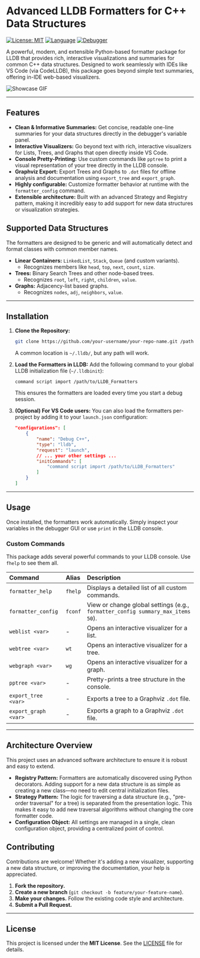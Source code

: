 # Advanced LLDB Formatters for C++ Data Structures

[![License: MIT](https://img.shields.io/badge/License-MIT-yellow.svg)](https://opensource.org/licenses/MIT)
[![Language](https://img.shields.io/badge/Language-Python-blue.svg)]()
[![Debugger](https://img.shields.io/badge/Debugger-LLDB-orange.svg)]()

A powerful, modern, and extensible Python-based formatter package for LLDB that provides rich, interactive visualizations and summaries for common C++ data structures. Designed to work seamlessly with IDEs like VS Code (via CodeLLDB), this package goes beyond simple text summaries, offering in-IDE web-based visualizers.

![Showcase GIF]()

---

## Features

- **Clean & Informative Summaries:** Get concise, readable one-line summaries for your data structures directly in the debugger's variable panel.
- **Interactive Visualizers:** Go beyond text with rich, interactive visualizers for Lists, Trees, and Graphs that open directly inside VS Code.
- **Console Pretty-Printing:** Use custom commands like `pptree` to print a visual representation of your tree directly in the LLDB console.
- **Graphviz Export:** Export Trees and Graphs to `.dot` files for offline analysis and documentation using `export_tree` and `export_graph`.
- **Highly configurable:** Customize formatter behavior at runtime with the `formatter_config` command.
- **Extensible architecture:** Built with an advanced Strategy and Registry pattern, making it incredibly easy to add support for new data structures or visualization strategies.

## Supported Data Structures

The formatters are designed to be generic and will automatically detect and format classes with common member names.

- **Linear Containers:** `LinkedList`, `Stack`, `Queue` (and custom variants).
  - Recognizes members like `head`, `top`, `next`, `count`, `size`.
- **Trees:** Binary Search Trees and other node-based trees.
  - Recognizes `root`, `left`, `right`, `children`, `value`.
- **Graphs:** Adjacency-list based graphs.
  - Recognizes `nodes`, `adj`, `neighbors`, `value`.

---

## Installation

1. **Clone the Repository:**

   ```sh
   git clone https://github.com/your-username/your-repo-name.git /path/to/LLDB_Formatters
   ```

   A common location is `~/.lldb/`, but any path will work.

2. **Load the Formatters in LLDB:**
   Add the following command to your global LLDB initialization file (`~/.lldbinit`):

   ```
   command script import /path/to/LLDB_Formatters
   ```

   This ensures the formatters are loaded every time you start a debug session.

3. **(Optional) For VS Code users:**
   You can also load the formatters per-project by adding it to your `launch.json` configuration:

   ```json
   "configurations": [
       {
           "name": "Debug C++",
           "type": "lldb",
           "request": "launch",
           // ... your other settings ...
           "initCommands": [
               "command script import /path/to/LLDB_Formatters"
           ]
       }
   ]
   ```

---

## Usage

Once installed, the formatters work automatically. Simply inspect your variables in the debugger GUI or use `print` in the LLDB console.

### Custom Commands

This package adds several powerful commands to your LLDB console. Use `fhelp` to see them all.

| Command              | Alias   | Description                                                                     |
| :------------------- | :------ | :------------------------------------------------------------------------------ |
| `formatter_help`     | `fhelp` | Displays a detailed list of all custom commands.                                |
| `formatter_config`   | `fconf` | View or change global settings (e.g., `formatter_config summary_max_items 50`). |
| `weblist <var>`      | -       | Opens an interactive visualizer for a list.                                     |
| `webtree <var>`      | `wt`    | Opens an interactive visualizer for a tree.                                     |
| `webgraph <var>`     | `wg`    | Opens an interactive visualizer for a graph.                                    |
| `pptree <var>`       | -       | Pretty-prints a tree structure in the console.                                  |
| `export_tree <var>`  | -       | Exports a tree to a Graphviz `.dot` file.                                       |
| `export_graph <var>` | -       | Exports a graph to a Graphviz `.dot` file.                                      |

---

## Architecture Overview

This project uses an advanced software architecture to ensure it is robust and easy to extend.

- **Registry Pattern:** Formatters are automatically discovered using Python decorators. Adding support for a new data structure is as simple as creating a new class—no need to edit central initialization files.
- **Strategy Pattern:** The logic for traversing a data structure (e.g., "pre-order traversal" for a tree) is separated from the presentation logic. This makes it easy to add new traversal algorithms without changing the core formatter code.
- **Configuration Object:** All settings are managed in a single, clean configuration object, providing a centralized point of control.

## Contributing

Contributions are welcome! Whether it's adding a new visualizer, supporting a new data structure, or improving the documentation, your help is appreciated.

1. **Fork the repository.**
2. **Create a new branch** (`git checkout -b feature/your-feature-name`).
3. **Make your changes.** Follow the existing code style and architecture.
4. **Submit a Pull Request.**

---

## License

This project is licensed under the **MIT License**. See the [LICENSE](LICENSE) file for details.
